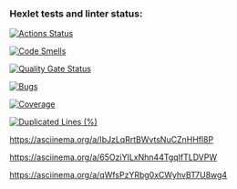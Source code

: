 ### Hexlet tests and linter status:
[![Actions Status](https://github.com/BudenchukM/fullstack-javascript-project-46/actions/workflows/hexlet-check.yml/badge.svg)](https://github.com/BudenchukM/fullstack-javascript-project-46/actions)

[![Code Smells](https://sonarcloud.io/api/project_badges/measure?project=BudenchukM_fullstack-javascript-project-46&metric=code_smells)](https://sonarcloud.io/summary/new_code?id=BudenchukM_fullstack-javascript-project-46)

[![Quality Gate Status](https://sonarcloud.io/api/project_badges/measure?project=BudenchukM_fullstack-javascript-project-46&metric=alert_status)](https://sonarcloud.io/summary/new_code?id=BudenchukM_fullstack-javascript-project-46)

[![Bugs](https://sonarcloud.io/api/project_badges/measure?project=BudenchukM_fullstack-javascript-project-46&metric=bugs)](https://sonarcloud.io/summary/new_code?id=BudenchukM_fullstack-javascript-project-46)

[![Coverage](https://sonarcloud.io/api/project_badges/measure?project=BudenchukM_fullstack-javascript-project-46&metric=coverage)](https://sonarcloud.io/summary/new_code?id=BudenchukM_fullstack-javascript-project-46)

[![Duplicated Lines (%)](https://sonarcloud.io/api/project_badges/measure?project=BudenchukM_fullstack-javascript-project-46&metric=duplicated_lines_density)](https://sonarcloud.io/summary/new_code?id=BudenchukM_fullstack-javascript-project-46)

https://asciinema.org/a/IbJzLqRrtBWvtsNuCZnHHfl8P

https://asciinema.org/a/65OziYILxNhn44TgqIfTLDVPW

https://asciinema.org/a/qWfsPzYRbg0xCWyhvBT7U8wg4
